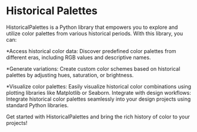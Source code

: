 # Historical Palettes

HistoricalPalettes is a Python library that empowers you to explore and utilize color palettes from various historical periods. With this library, you can:

*Access historical color data:
     Discover predefined color palettes from different eras, including RGB values and descriptive names.

*Generate variations:
     Create custom color schemes based on historical palettes by adjusting hues, saturation, or brightness.

*Visualize color palettes:
    Easily visualize historical color combinations using plotting libraries like Matplotlib or Seaborn.
    Integrate with design workflows: Integrate historical color palettes seamlessly into your design projects using standard Python libraries.


Get started with HistoricalPalettes and bring the rich history of color to your projects!
